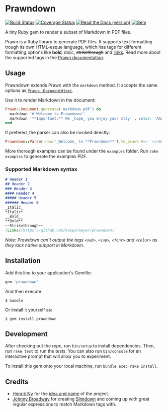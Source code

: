 # Prawndown

[![Build Status](https://travis-ci.org/kaspermeyer/prawndown.svg?branch=master)](https://travis-ci.org/kaspermeyer/prawndown)
[![Coverage Status](https://coveralls.io/repos/github/kaspermeyer/prawndown/badge.svg?branch=master)](https://coveralls.io/github/kaspermeyer/prawndown?branch=master)
[![Read the Docs (version)](http://img.shields.io/badge/docs-%E2%9C%93-green.svg)](http://www.rubydoc.info/gems/prawndown)
[![Gem](https://img.shields.io/gem/v/prawndown.svg)](https://github.com/kaspermeyer/prawndown)

A tiny Ruby gem to render a subset of Markdown in PDF files.

Prawn is a Ruby library to generate PDF files. It supports text formatting trough its own HTML-esque language, which has tags for different formatting options like **bold**, _italic_, ~~strikethrough~~ and [links](https://github.com/kaspermeyer/prawndown). Read more about the supported tags in the [Prawn documentation](http://prawnpdf.org/api-docs/2.0/Prawn/Text.html#text-instance_method).

## Usage

Prawndown extends Prawn with the `markdown` method. It accepts the same options as [`Prawn::Document#text`](http://prawnpdf.org/api-docs/2.0/Prawn/Text.html#text-instance_method).

Use it to render Markdown in the document:

```ruby
Prawn::Document.generate('markdown.pdf') do
  markdown '# Welcome to Prawndown!'
  markdown '**Important:** We _hope_ you enjoy your stay!', color: 'AAAAAA'
end
```

If prefered, the parser can also be invoked directly:

```ruby
Prawndown::Parser.new('_Welcome_ to **Prawndown**').to_prawn #=> '<i>Welcome</i> to <b>Prawndown</b>'
```

More thorough examples can be found under the `examples` folder. Run `rake examples` to generate the examples PDF.

### Supported Markdown syntax
```markdown
# Header 1
## Header 2
### Header 3
#### Header 4
##### Header 5
###### Header 6
_Italic_
*Italic*
__Bold__
**Bold**
~~Strikethrough~~
[Links](https://github.com/kaspermeyer/prawndown)
```

*Note: Prawdown can't output the tags `<sub>`, `<sup>`, `<font>` and `<color>` as they lack native support in Markdown.*

## Installation

Add this line to your application's Gemfile:

```ruby
gem 'prawndown'
```

And then execute:

    $ bundle

Or install it yourself as:

    $ gem install prawndown

## Development

After checking out the repo, run `bin/setup` to install dependencies. Then, run `rake test` to run the tests. You can also run `bin/console` for an interactive prompt that will allow you to experiment.

To install this gem onto your local machine, run `bundle exec rake install`.

## Credits

+ [Henrik Ny](https://github.com/henrik) for the [idea and name](https://gist.github.com/henrik/2775319) of the project.
+ [Johnny Broadway](https://github.com/jbroadway) for creating [Slimdown](https://gist.github.com/jbroadway/2836900) and coming up with great regular expressions to match Markdown tags with.
